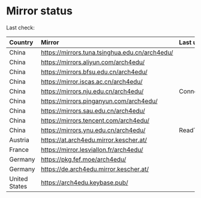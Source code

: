 <script src="./time.js"></script>
# Mirror status
Last check: <script type="text/javascript">localize(1668052657.0406368);</script>

|Country|Mirror|Last update|
|:------|:-----|:----------|
|China|https://mirrors.tuna.tsinghua.edu.cn/arch4edu/|<script type="text/javascript">localize(1668019211);</script>|
|China|https://mirrors.aliyun.com/arch4edu/|<script type="text/javascript">localize(1667976624);</script>|
|China|https://mirrors.bfsu.edu.cn/arch4edu/|<script type="text/javascript">localize(1668019211);</script>|
|China|https://mirror.iscas.ac.cn/arch4edu/|<script type="text/javascript">localize(1668019211);</script>|
|China|https://mirrors.nju.edu.cn/arch4edu/|ConnectTimeout|
|China|https://mirrors.pinganyun.com/arch4edu/|<script type="text/javascript">localize(1667976624);</script>|
|China|https://mirrors.sau.edu.cn/arch4edu/|<script type="text/javascript">localize(1650446957);</script>|
|China|https://mirrors.tencent.com/arch4edu/|<script type="text/javascript">localize(1668019211);</script>|
|China|https://mirrors.ynu.edu.cn/arch4edu/|ReadTimeout|
|Austria|https://at.arch4edu.mirror.kescher.at/|<script type="text/javascript">localize(1668019211);</script>|
|France|https://mirror.lesviallon.fr/arch4edu/|<script type="text/javascript">localize(1668019211);</script>|
|Germany|https://pkg.fef.moe/arch4edu/|<script type="text/javascript">localize(1668019211);</script>|
|Germany|https://de.arch4edu.mirror.kescher.at/|<script type="text/javascript">localize(1668019211);</script>|
|United States|https://arch4edu.keybase.pub/|<script type="text/javascript">localize(1667976624);</script>|

<script src="./tablefilter/tablefilter.js"></script>
<script src="./table.js"></script>